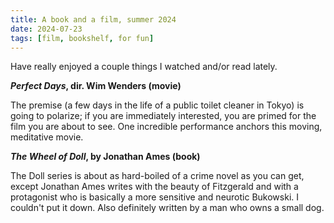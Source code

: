 ```yaml
---
title: A book and a film, summer 2024
date: 2024-07-23
tags: [film, bookshelf, for fun]
---
```


Have really enjoyed a couple things I watched and/or read lately.

**_Perfect Days_, dir. Wim Wenders (movie)**

The premise (a few days in the life of a public toilet cleaner in Tokyo) is going to polarize; if you are immediately interested, you are primed for the film you are about to see. One incredible performance anchors this moving, meditative movie.

**_The Wheel of Doll_, by Jonathan Ames (book)**

The Doll series is about as hard-boiled of a crime novel as you can get, except Jonathan Ames writes with the beauty of Fitzgerald and with a protagonist who is basically a more sensitive and neurotic Bukowski. I couldn't put it down. Also definitely written by a man who owns a small dog.
